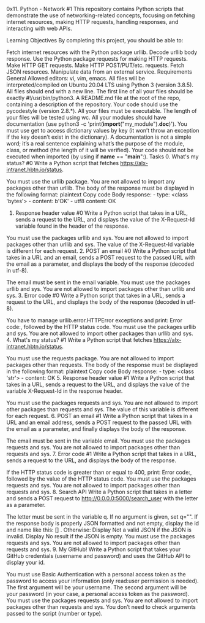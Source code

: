 0x11. Python - Network #1
This repository contains Python scripts that demonstrate the use of networking-related concepts, focusing on fetching internet resources, making HTTP requests, handling responses, and interacting with web APIs.

Learning Objectives
By completing this project, you should be able to:

Fetch internet resources with the Python package urllib.
Decode urllib body response.
Use the Python package requests for making HTTP requests.
Make HTTP GET requests.
Make HTTP POST/PUT/etc. requests.
Fetch JSON resources.
Manipulate data from an external service.
Requirements
General
Allowed editors: vi, vim, emacs.
All files will be interpreted/compiled on Ubuntu 20.04 LTS using Python 3 (version 3.8.5).
All files should end with a new line.
The first line of all your files should be exactly #!/usr/bin/python3.
A README.md file at the root of the repo, containing a description of the repository.
Your code should use the pycodestyle (version 2.8.*).
All your files must be executable.
The length of your files will be tested using wc.
All your modules should have documentation (use python3 -c 'print(__import__("my_module").__doc__)').
You must use get to access dictionary values by key (it won’t throw an exception if the key doesn’t exist in the dictionary).
A documentation is not a simple word; it’s a real sentence explaining what’s the purpose of the module, class, or method (the length of it will be verified).
Your code should not be executed when imported (by using if __name__ == "__main__":).
Tasks
0. What's my status? #0
Write a Python script that fetches https://alx-intranet.hbtn.io/status.

You must use the urllib package.
You are not allowed to import any packages other than urllib.
The body of the response must be displayed in the following format:
plaintext
Copy code
Body response:
    - type: <class 'bytes'>
    - content: b'OK'
    - utf8 content: OK
1. Response header value #0
Write a Python script that takes in a URL, sends a request to the URL, and displays the value of the X-Request-Id variable found in the header of the response.

You must use the packages urllib and sys.
You are not allowed to import packages other than urllib and sys.
The value of the X-Request-Id variable is different for each request.
2. POST an email #0
Write a Python script that takes in a URL and an email, sends a POST request to the passed URL with the email as a parameter, and displays the body of the response (decoded in utf-8).

The email must be sent in the email variable.
You must use the packages urllib and sys.
You are not allowed to import packages other than urllib and sys.
3. Error code #0
Write a Python script that takes in a URL, sends a request to the URL, and displays the body of the response (decoded in utf-8).

You have to manage urllib.error.HTTPError exceptions and print: Error code:, followed by the HTTP status code.
You must use the packages urllib and sys.
You are not allowed to import other packages than urllib and sys.
4. What's my status? #1
Write a Python script that fetches https://alx-intranet.hbtn.io/status.

You must use the requests package.
You are not allowed to import packages other than requests.
The body of the response must be displayed in the following format:
plaintext
Copy code
Body response:
    - type: <class 'str'>
    - content: OK
5. Response header value #1
Write a Python script that takes in a URL, sends a request to the URL, and displays the value of the variable X-Request-Id in the response header.

You must use the packages requests and sys.
You are not allowed to import other packages than requests and sys.
The value of this variable is different for each request.
6. POST an email #1
Write a Python script that takes in a URL and an email address, sends a POST request to the passed URL with the email as a parameter, and finally displays the body of the response.

The email must be sent in the variable email.
You must use the packages requests and sys.
You are not allowed to import packages other than requests and sys.
7. Error code #1
Write a Python script that takes in a URL, sends a request to the URL, and displays the body of the response.

If the HTTP status code is greater than or equal to 400, print: Error code:, followed by the value of the HTTP status code.
You must use the packages requests and sys.
You are not allowed to import packages other than requests and sys.
8. Search API
Write a Python script that takes in a letter and sends a POST request to http://0.0.0.0:5000/search_user with the letter as a parameter.

The letter must be sent in the variable q.
If no argument is given, set q="".
If the response body is properly JSON formatted and not empty, display the id and name like this: [<id>] <name>.
Otherwise:
Display Not a valid JSON if the JSON is invalid.
Display No result if the JSON is empty.
You must use the packages requests and sys.
You are not allowed to import packages other than requests and sys.
9. My GitHub!
Write a Python script that takes your GitHub credentials (username and password) and uses the GitHub API to display your id.

You must use Basic Authentication with a personal access token as the password to access your information (only read:user permission is needed).
The first argument will be your username.
The second argument will be your password (in your case, a personal access token as the password).
You must use the packages requests and sys.
You are not allowed to import packages other than requests and sys.
You don’t need to check arguments passed to the script (number or type).
